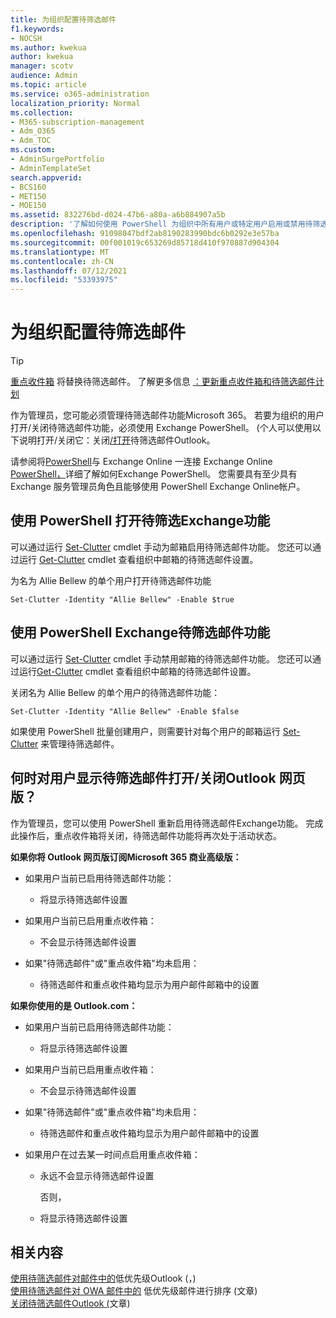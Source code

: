 ```yaml
---
title: 为组织配置待筛选邮件
f1.keywords:
- NOCSH
ms.author: kwekua
author: kwekua
manager: scotv
audience: Admin
ms.topic: article
ms.service: o365-administration
localization_priority: Normal
ms.collection:
- M365-subscription-management
- Adm_O365
- Adm_TOC
ms.custom:
- AdminSurgePortfolio
- AdminTemplateSet
search.appverid:
- BCS160
- MET150
- MOE150
ms.assetid: 832276bd-d024-47b6-a80a-a6b884907a5b
description: '了解如何使用 PowerShell 为组织中所有用户或特定用户启用或禁用待筛选Exchange功能。 '
ms.openlocfilehash: 91098047bdf2ab8190283990bdc6b0292e3e57ba
ms.sourcegitcommit: 00f001019c653269d85718d410f970887d904304
ms.translationtype: MT
ms.contentlocale: zh-CN
ms.lasthandoff: 07/12/2021
ms.locfileid: "53393975"
---
```

# <a name="configure-clutter-for-your-organization"></a>为组织配置待筛选邮件

> [!TIP]
> [重点收件箱](../setup/configure-focused-inbox.md) 将替换待筛选邮件。 了解更多信息 [：更新重点收件箱和待筛选邮件计划](https://techcommunity.microsoft.com/t5/Outlook-Blog/Update-on-Focused-Inbox-and-our-plans-for-Clutter/ba-p/136448)
  
作为管理员，您可能必须管理待筛选邮件功能Microsoft 365。 若要为组织的用户打开/关闭待筛选邮件功能，必须使用 Exchange PowerShell。  (个人可以使用以下说明打开/关闭它：关闭[/打开](https://support.microsoft.com/office/a9c72a77-1bc4-40e6-ba6d-103c1d1aba4c)待筛选邮件Outlook。
  
请参阅将[PowerShell](/powershell/exchange/exchange-online-powershell)与 Exchange Online 一连接 Exchange Online [PowerShell，](/powershell/exchange/connect-to-exchange-online-powershell)详细了解如何Exchange PowerShell。 您需要具有至少具有 Exchange 服务管理员角色且能够使用 PowerShell Exchange Online帐户。 
  
## <a name="turn-clutter-on-using-exchange-powershell"></a>使用 PowerShell 打开待筛选Exchange功能

可以通过运行 [Set-Clutter](/powershell/module/exchange/set-clutter) cmdlet 手动为邮箱启用待筛选邮件功能。 您还可以通过运行 [Get-Clutter](/powershell/module/exchange/get-clutter) cmdlet 查看组织中邮箱的待筛选邮件设置。 
  
为名为 Allie Bellew 的单个用户打开待筛选邮件功能
    
`Set-Clutter -Identity "Allie Bellew" -Enable $true`


## <a name="turn-clutter-off-using-exchange-powershell"></a>使用 PowerShell Exchange待筛选邮件功能

可以通过运行 [Set-Clutter](/powershell/module/exchange/set-clutter) cmdlet 手动禁用邮箱的待筛选邮件功能。 您还可以通过运行[Get-Clutter](/powershell/module/exchange/get-clutter) cmdlet 查看组织中邮箱的待筛选邮件设置。 
  
关闭名为 Allie Bellew 的单个用户的待筛选邮件功能：
    
`Set-Clutter -Identity "Allie Bellew" -Enable $false`

如果使用 PowerShell 批量创建用户，则需要针对每个用户的邮箱运行 [Set-Clutter](/powershell/module/exchange/set-clutter) 来管理待筛选邮件。 
  
## <a name="when-does-the-clutter-onoff-switch-appear-to-users-in-outlook-on-the-web"></a>何时对用户显示待筛选邮件打开/关闭Outlook 网页版？
<a name="bkmk_onoff"> </a>

作为管理员，您可以使用 PowerShell 重新启用待筛选邮件Exchange功能。 完成此操作后，重点收件箱将关闭，待筛选邮件功能将再次处于活动状态。 
  
 **如果你将 Outlook 网页版订阅Microsoft 365 商业高级版：**
  
- 如果用户当前已启用待筛选邮件功能： 
    
  - 将显示待筛选邮件设置
    
- 如果用户当前已启用重点收件箱： 
    
  - 不会显示待筛选邮件设置
    
- 如果"待筛选邮件"或"重点收件箱"均未启用： 
    
  - 待筛选邮件和重点收件箱均显示为用户邮件邮箱中的设置
    
 **如果你使用的是 Outlook.com：**
  
- 如果用户当前已启用待筛选邮件功能： 
    
  - 将显示待筛选邮件设置
    
- 如果用户当前已启用重点收件箱： 
    
  - 不会显示待筛选邮件设置
    
- 如果"待筛选邮件"或"重点收件箱"均未启用： 
    
  - 待筛选邮件和重点收件箱均显示为用户邮件邮箱中的设置
    
- 如果用户在过去某一时间点启用重点收件箱：
    
  - 永远不会显示待筛选邮件设置
    
    否则， 
    
  - 将显示待筛选邮件设置
    
## <a name="related-content"></a>相关内容

[使用待筛选邮件对邮件中的](https://support.microsoft.com/office/7b50c5db-7704-4e55-8a1b-dfc7bf1eafa0)低优先级Outlook (，) \
[使用待筛选邮件对 OWA 邮件中的](https://support.microsoft.com/office/fe4d64ca-bf73-48f1-91b4-9a659e008bce) 低优先级邮件进行排序 (文章) \
[关闭待筛选邮件Outlook (](https://support.microsoft.com/office/a9c72a77-1bc4-40e6-ba6d-103c1d1aba4c)文章) 
